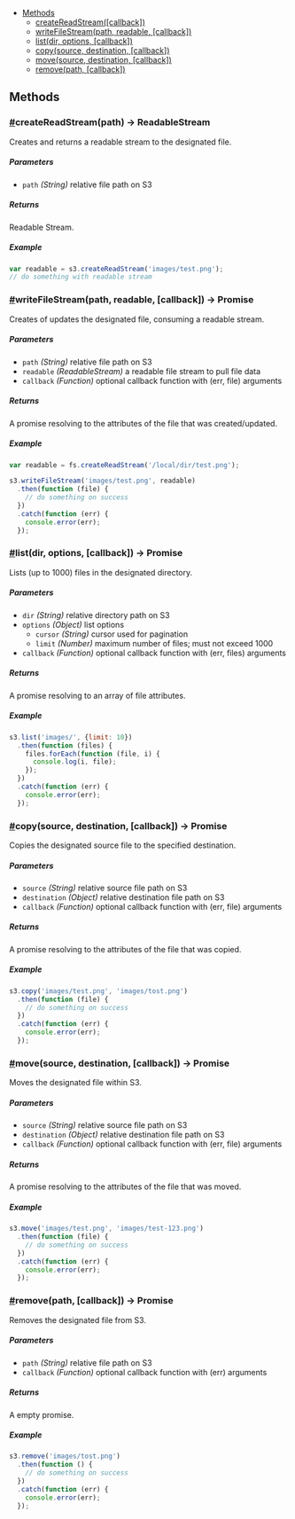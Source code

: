 * [Methods](#methods)
  * [createReadStream([callback])](#createReadStream)
  * [writeFileStream(path, readable, [callback])](#writeFileStream)
  * [list(dir, options, [callback])](#list)
  * [copy(source, destination, [callback])](#copy)
  * [move(source, destination, [callback])](#move)
  * [remove(path, [callback])](#remove)

## Methods

### <a name="createReadStream" href="#createReadStream">#</a>createReadStream(path) -> ReadableStream

Creates and returns a readable stream to the designated file.

##### Parameters

* `path` _(String)_ relative file path on S3

##### Returns

Readable Stream.

##### Example

```javascript
var readable = s3.createReadStream('images/test.png');
// do something with readable stream
```

### <a name="writeFileStream" href="#writeFileStream">#</a>writeFileStream(path, readable, [callback]) -> Promise

Creates of updates the designated file, consuming a readable stream.

##### Parameters

* `path` _(String)_ relative file path on S3
* `readable` _(ReadableStream)_ a readable file stream to pull file data
* `callback` _(Function)_ optional callback function with (err, file) arguments

##### Returns

A promise resolving to the attributes of the file that was created/updated.

##### Example

```javascript
var readable = fs.createReadStream('/local/dir/test.png');

s3.writeFileStream('images/test.png', readable)
  .then(function (file) {
    // do something on success
  })
  .catch(function (err) {
    console.error(err);
  });
```

### <a name="list" href="#list">#</a>list(dir, options, [callback]) -> Promise

Lists (up to 1000) files in the designated directory.

##### Parameters

* `dir` _(String)_ relative directory path on S3
* `options` _(Object)_ list options
  * `cursor` _(String)_ cursor used for pagination
  * `limit` _(Number)_ maximum number of files; must not exceed 1000
* `callback` _(Function)_ optional callback function with (err, files) arguments

##### Returns

A promise resolving to an array of file attributes.

##### Example

```javascript
s3.list('images/', {limit: 10})
  .then(function (files) {
    files.forEach(function (file, i) {
      console.log(i, file);
    });
  })
  .catch(function (err) {
    console.error(err);
  });
```

### <a name="copy" href="#copy">#</a>copy(source, destination, [callback]) -> Promise

Copies the designated source file to the specified destination.

##### Parameters

* `source` _(String)_ relative source file path on S3
* `destination` _(Object)_ relative destination file path on S3
* `callback` _(Function)_ optional callback function with (err, file) arguments

##### Returns

A promise resolving to the attributes of the file that was copied.

##### Example

```javascript
s3.copy('images/test.png', 'images/tost.png')
  .then(function (file) {
    // do something on success
  })
  .catch(function (err) {
    console.error(err);
  });
```

### <a name="move" href="#move">#</a>move(source, destination, [callback]) -> Promise

Moves the designated file within S3.

##### Parameters

* `source` _(String)_ relative source file path on S3
* `destination` _(Object)_ relative destination file path on S3
* `callback` _(Function)_ optional callback function with (err, file) arguments

##### Returns

A promise resolving to the attributes of the file that was moved.

##### Example

```javascript
s3.move('images/test.png', 'images/test-123.png')
  .then(function (file) {
    // do something on success
  })
  .catch(function (err) {
    console.error(err);
  });
```

### <a name="remove" href="#remove">#</a>remove(path, [callback]) -> Promise

Removes the designated file from S3.

##### Parameters

* `path` _(String)_ relative file path on S3
* `callback` _(Function)_ optional callback function with (err) arguments

##### Returns

A empty promise.

##### Example

```javascript
s3.remove('images/tost.png')
  .then(function () {
    // do something on success
  })
  .catch(function (err) {
    console.error(err);
  });
```
